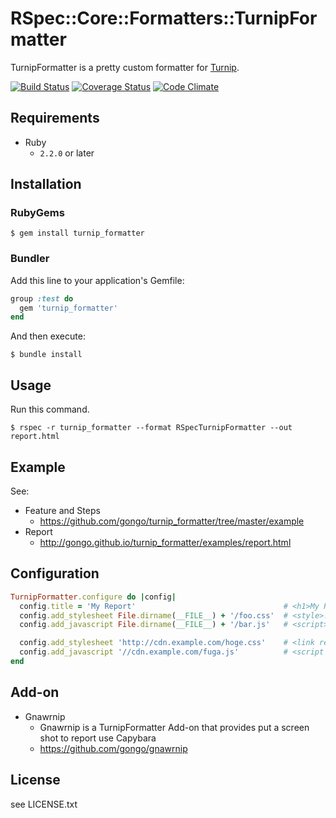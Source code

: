 RSpec::Core::Formatters::TurnipFormatter
========================================

TurnipFormatter is a pretty custom formatter for [Turnip](https://github.com/jnicklas/turnip).

[![Build Status](https://travis-ci.org/gongo/turnip_formatter.png?branch=master)](https://travis-ci.org/gongo/turnip_formatter)
[![Coverage Status](https://coveralls.io/repos/gongo/turnip_formatter/badge.png?branch=master)](https://coveralls.io/r/gongo/turnip_formatter)
[![Code Climate](https://codeclimate.com/github/gongo/turnip_formatter.png)](https://codeclimate.com/github/gongo/turnip_formatter)

Requirements
--------------------

* Ruby
    * `2.2.0` or later

Installation
--------------------

### RubyGems

    $ gem install turnip_formatter

### Bundler

Add this line to your application's Gemfile:

```ruby
group :test do
  gem 'turnip_formatter'
end
```

And then execute:

    $ bundle install

Usage
--------------------

Run this command.

    $ rspec -r turnip_formatter --format RSpecTurnipFormatter --out report.html


Example
--------------------

See:

- Feature and Steps
    - https://github.com/gongo/turnip_formatter/tree/master/example
- Report
    - http://gongo.github.io/turnip_formatter/examples/report.html

Configuration
--------------------

```ruby
TurnipFormatter.configure do |config|
  config.title = 'My Report'                                 # <h1>My Report</h1>
  config.add_stylesheet File.dirname(__FILE__) + '/foo.css'  # <style>..</style>
  config.add_javascript File.dirname(__FILE__) + '/bar.js'   # <script>..</script>

  config.add_stylesheet 'http://cdn.example.com/hoge.css'    # <link rel="..">
  config.add_javascript '//cdn.example.com/fuga.js'          # <script src="..">
end
```

Add-on
--------------------

* Gnawrnip
    * Gnawrnip is a TurnipFormatter Add-on that provides put a screen shot to report use Capybara
    * https://github.com/gongo/gnawrnip

License
--------------------

see LICENSE.txt
